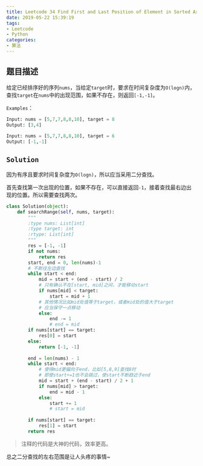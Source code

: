 ```yaml
---
title: Leetcode 34 Find First and Last Position of Element in Sorted Array
date: 2019-05-22 15:39:19
tags: 
- Leetcode
- Python
categories:
- 算法
---
```


## 题目描述

给定已经排序好的序列`nums`，当给定`target`时，要求在时间复杂度为`O(logn)`内，查找`target`在`nums`中的出现范围，如果不存在，则返回`[-1,-1]`。

<!--more -->

`Examples`：

```python 
Input: nums = [5,7,7,8,8,10], target = 8
Output: [3,4]
  
Input: nums = [5,7,7,8,8,10], target = 6
Output: [-1,-1]
```

## `Solution`

因为有序且要求时间复杂度为`O(logn)`，所以应当采用二分查找。

首先查找第一次出现的位置，如果不存在，可以直接返回`-1`，接着查找最右边出现的位置。所以需要查找两次。

```python 
class Solution(object):
    def searchRange(self, nums, target):
        """
        :type nums: List[int]
        :type target: int
        :rtype: List[int]
        """
        res = [-1, -1]
        if not nums:
            return res
        start, end = 0, len(nums)-1
        # 不断往左边查找
        while start < end:
            mid = start + (end - start) / 2
            # 只有确认不在[start, mid]之间，才能移动start
            if nums[mid] < target:
                start = mid + 1
            # 其他情况比如mid处值等于target，或者mid处的值大于target
            # 应当保守一点移动
            else:
                end -= 1
                # end = mid
        if nums[start] == target:
            res[0] = start
        else:
            return [-1, -1]
        
        end = len(nums) - 1
        while start < end:
            # 使得mid更偏向于end，比如[5,8,9]查找8时
            # 即使start+=1也不会跳过，使start不断趋近于end
            mid = start + (end - start) / 2 + 1
            if nums[mid] > target:
                end = mid - 1
            else:
                start += 1
                # start = mid
        
        if nums[start] == target:
            res[1] = start
        return res
```

> 注释的代码是大神的代码，效率更高。

总之二分查找的左右范围是让人头疼的事情~
